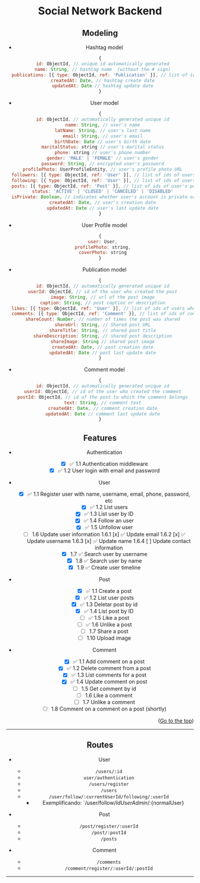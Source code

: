 <div id="top" align="center">

# Social Network Backend

## Modeling

- Hashtag model

```javascript
{
  id: ObjectId, // unique id automatically generated
  name: String, // hashtag name  (without the # sign)
  publications: [{ type: ObjectId, ref: 'Publication' }], // list of ids of publications that use the hashtag
  createdAt: Date, // hashtag create date
  updatedAt: Date // hashtag update date
}
```

- User model

```javascript
{
  id: ObjectId, // automatically generated unique id
  name: String, // user's name
  latName: String, // user's last name
  email: String, // user's email
  birthDate: Date // user's birth date
  maritalStatus: string // user's marital status
  phone: string // user's phone number
  gender: 'MALE' | 'FEMALE' // user's gender
  password: String, // encrypted user's password
  profilePhoto: UserProfileEntity, // user's profile photo URL
  followers: [{ type: ObjectId, ref: 'User' }], // list of ids of users who follow this user
  following: [{ type: ObjectId, ref: 'User' }], // list of ids of users whom this user follows
  posts: [{ type: ObjectId, ref: 'Post' }], // list of ids of user's posts
  status: 'ACTIVE' | 'CLOSED' | 'CANCELED' | 'DISABLED'
  isPrivate: Boolean, // indicates whether user's account is private or not
  createdAt: Date, // user's creation date
  updatedAt: Date // user's last update date
}
```

- User Profile model

```javascript
{
  user: User,
  profilePhoto: string,
  coverPhoto: string
}
```

- Publication model

```javascript
{
  id: ObjectId, // automatically generated unique id
  userId: ObjectId, // id of the user who created the post
  image: String, // url of the post image
  caption: String, // post caption or description
  likes: [{ type: ObjectId, ref: 'User' }], // list of ids of users who liked the post
  comments: [{ type: ObjectId, ref: 'Comment' }], // list of ids of comments on the post
  shareCount: Number, // number of times the post was shared
  shareUrl: String, // Shared post URL
  shareTitle: String, // shared post title
  shareDescription: String, // shared post description
  shareImage: String // shared post image
  createdAt: Date, // post creation date
  updatedAt: Date // post last update date
}
```

- Comment model

```javascript
{
  id: ObjectId, // automatically generated unique id
  userId: ObjectId, // id of the user who created the comment
  postId: ObjectId, // id of the post to which the comment belongs
  text: String, // comment text
  createdAt: Date, // comment creation date
  updatedAt: Date // comment last update date
}
```

## Features

- Authentication

  - [x] ✅ 1.1 Authentication middleware
  - [x] ✅ 1.2 User login with email and password

- User

  - [x] ✅ 1.1 Register user with name, username, email, phone, password, etc
  - [x] ✅ 1.2 List users
  - [x] ✅ 1.3 List user by ID
  - [x] ✅ 1.4 Follow an user
  - [x] ✅ 1.5 Unfollow user
  - [ ] 1.6 Update user information
        1.6.1 [x] ✅ Update email
        1.6.2 [x] ✅ Update username
        1.6.3 [x] ✅ Update name
        1.6.4 [ ] Update contact information
  - [x] 1.7 ✅ Search user by username
  - [x] 1.8 ✅ Search user by name
  - [x] 1.9 ✅ Create user timeline

- Post

  - [x] ✅ 1.1 Create a post
  - [x] ✅ 1.2 List user posts
  - [x] ✅ 1.3 Deletar post by id
  - [x] ✅ 1.4 List post by ID
  - [ ] ✅ 1.5 Like a post
  - [ ] ✅ 1.6 Unlike a post
  - [ ] 1.7 Share a post
  - [ ] 1.10 Upload image

- Comment
  - [x] ✅ 1.1 Add comment on a post
  - [x] ✅ 1.2 Delete comment from a post
  - [x] ✅ 1.3 List comments for a post
  - [x] ✅ 1.4 Update comment on post
  - [ ] 1.5 Get comment by id
  - [ ] 1.6 Like a comment
  - [ ] 1.7 Unlike a comment
  - [ ] 1.8 Comment on a comment on a post (shortly)

<p align="right">(<a href="#top">Go to the top</a>)</p>

---

## Routes

- User

  - `/users/:id`
  - `user/authentication`
  - `/users/register`
  - `/users`
  - `/user/follow/:currentUserId/following/:userId`
    - Exemplificando: `/user/follow/${IdUserAdmin}/:${normalUser}

- Post

  - `/post/register/:userId`
  - `/post/:postId`
  - `/posts`

- Comment
  - `/comments`
  - `/comment/register/:userId/:postId`

---

```

```
